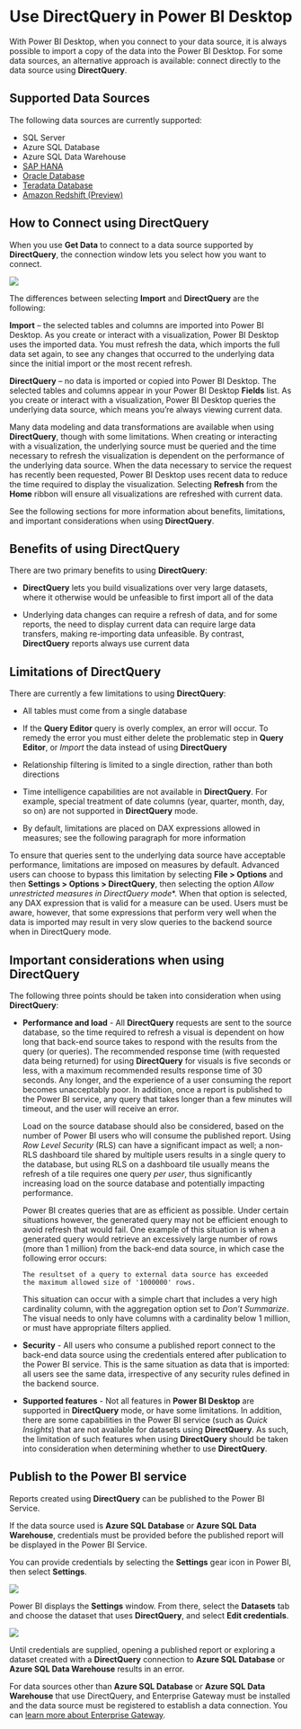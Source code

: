 <properties
   pageTitle="Use DirectQuery in Power BI Desktop"
   description="Use DirectQuery in Power BI Desktop"
   services="powerbi"
   documentationCenter=""
   authors="davidiseminger"
   manager="mblythe"
   backup=""
   editor=""
   tags=""
   qualityFocus="no"
   qualityDate=""/>

<tags
   ms.service="powerbi"
   ms.devlang="NA"
   ms.topic="article"
   ms.tgt_pltfrm="NA"
   ms.workload="powerbi"
   ms.date="08/10/2016"
   ms.author="davidi"/>

# Use DirectQuery in Power BI Desktop  

With Power BI Desktop, when you connect to your data source, it is always possible to import a copy of the data into the Power BI Desktop. For some data sources, an alternative approach is available: connect directly to the data source using **DirectQuery**.

## Supported Data Sources  
The following data sources are currently supported:  

-   SQL Server
-   Azure SQL Database
-   Azure SQL Data Warehouse
-   [SAP HANA](powerbi-desktop-sap-hana.md)
-   [Oracle Database](powerbi-desktop-directquery-for-oracle-teradata.md)
-   [Teradata Database](powerbi-desktop-directquery-for-oracle-teradata.md)
-   [Amazon Redshift (Preview)](powerbi-desktop-connect-redshift.md)

## How to Connect using DirectQuery  
When you use **Get Data** to connect to a data source supported by **DirectQuery**, the connection window lets you select how you want to connect.  

![](media/powerbi-dekstop-use-directquery/DirectQuery_2a.png)

The differences between selecting **Import** and **DirectQuery** are the following:

**Import** – the selected tables and columns are imported into Power BI Desktop. As you create or interact with a visualization, Power BI Desktop uses the imported data. You must refresh the data, which imports the full data set again, to see any changes that occurred to the underlying data since the initial import or the most recent refresh.

**DirectQuery** – no data is imported or copied into Power BI Desktop. The selected tables and columns appear in your Power BI Desktop **Fields** list. As you create or interact with a visualization, Power BI Desktop queries the underlying data source, which means you’re always viewing current data.

Many data modeling and data transformations are available when using **DirectQuery**, though with some limitations. When creating or interacting with a visualization, the underlying source must be queried and the time necessary to refresh the visualization is dependent on the performance of the underlying data source. When the data necessary to service the request has recently been requested, Power BI Desktop uses recent data to reduce the time required to display the visualization. Selecting **Refresh** from the **Home** ribbon will ensure all visualizations are refreshed with current data.

See the following sections for more information about benefits, limitations, and important considerations when using **DirectQuery**.

## Benefits of using DirectQuery  
There are two primary benefits to using **DirectQuery**:


-   **DirectQuery** lets you build visualizations over very large datasets, where it otherwise would be unfeasible to first import all of the data

-   Underlying data changes can require a refresh of data, and for some reports, the need to display current data can require large data transfers, making re-importing data unfeasible. By contrast, **DirectQuery** reports always use current data


## Limitations of DirectQuery
There are currently a few limitations to using **DirectQuery**:


-   All tables must come from a single database

-   If the **Query Editor** query is overly complex, an error will occur. To remedy the error you must either delete the problematic step in **Query Editor**, or *Import* the data instead of using **DirectQuery**

-   Relationship filtering is limited to a single direction, rather than both directions

-   Time intelligence capabilities are not available in **DirectQuery**. For example, special treatment of date columns (year, quarter, month, day, so on) are not supported in **DirectQuery** mode.

-   By default, limitations are placed on DAX expressions allowed in measures; see the following paragraph for more information

To ensure that queries sent to the underlying data source have acceptable performance, limitations are imposed on measures by default. Advanced users can choose to bypass this limitation by selecting **File > Options** and then **Settings > Options > DirectQuery**, then selecting the option *Allow unrestricted measures in DirectQuery mode**. When that option is selected, any DAX expression that is valid for a measure can be used. Users must be aware, however, that some expressions that perform very well when the data is imported may result in very slow queries to the backend source when in DirectQuery mode.

## Important considerations when using DirectQuery

The following three points should be taken into consideration when using **DirectQuery**:

-   **Performance and load** - All **DirectQuery** requests are sent to the source database, so the time required to refresh a visual is dependent on how long that back-end source takes to respond with the results from the query (or queries). The recommended response time (with requested data being returned) for using **DirectQuery** for visuals is five seconds or less, with a maximum recommended results response time of 30 seconds. Any longer, and the experience of a user consuming the report becomes unacceptably poor. In addition, once a report is published to the Power BI service, any query that takes longer than a few minutes will timeout, and the user will receive an error.

    Load on the source database should also be considered, based on the number of Power BI users who will consume the published report. Using *Row Level Security* (RLS) can have a significant impact as well; a non-RLS dashboard tile shared by multiple users results in a single query to the database, but using RLS on a dashboard tile usually means the refresh of a tile requires one query *per user*, thus significantly increasing load on the source database and potentially impacting performance.

    Power BI creates queries that are as efficient as possible. Under certain situations however, the generated query may not be efficient enough to avoid refresh that would fail. One example of this situation is when a generated query would retrieve an excessively large number of rows (more than 1 million) from the back-end data source, in which case the following error occurs:

        The resultset of a query to external data source has exceeded
        the maximum allowed size of '1000000' rows.

    This situation can occur with a simple chart that includes a very high cardinality column, with the aggregation option set to *Don’t Summarize*. The visual needs to only have columns with a cardinality below 1 million, or must have appropriate filters applied.

-   **Security** - All users who consume a published report connect to the back-end data source using the credentials entered after publication to the Power BI service. This is the same situation as data that is imported: all users see the same data, irrespective of any security rules defined in the backend source.

-   **Supported features** - Not all features in **Power BI Desktop** are supported in **DirectQuery** mode, or have some limitations. In addition, there are some capabilities in the Power BI service (such as *Quick Insights*) that are not available for datasets using **DirectQuery**. As such, the limitation of such features when using **DirectQuery** should be taken into consideration when determining whether to use **DirectQuery**.   


## Publish to the Power BI service
Reports created using **DirectQuery** can be published to the Power BI Service.

If the data source used is **Azure SQL Database** or **Azure SQL Data Warehouse**, credentials must be provided before the published report will be displayed in the Power BI Service.

You can provide credentials by selecting the **Settings** gear icon in Power BI, then select **Settings**.

![](media/powerbi-dekstop-use-directquery/DirectQuery_3.png)

Power BI displays the **Settings** window. From there, select the **Datasets** tab and choose the dataset that uses **DirectQuery**, and select **Edit credentials**.

![](media/powerbi-dekstop-use-directquery/DirectQuery_4.png)

Until credentials are supplied, opening a published report or exploring a dataset created with a **DirectQuery** connection to **Azure SQL Database** or **Azure SQL Data Warehouse** results in an error.

For data sources other than **Azure SQL Database** or **Azure SQL Data Warehouse** that use DirectQuery, and Enterprise Gateway must be installed and the data source must be registered to establish a data connection. You can [learn more about Enterprise Gateway](http://go.microsoft.com/fwlink/p/?LinkID=627094).
